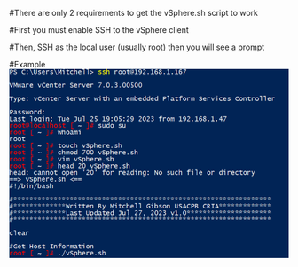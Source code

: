#There are only 2 requirements to get the vSphere.sh script to work

#First you must enable SSH to the vSphere client

#Then, SSH as the local user (usually root) then you will see a prompt





#Example
![alt text](https://github.com/TNiconic/CCRI/blob/main/VMware/vsphere_tutorial.png?raw=true)
